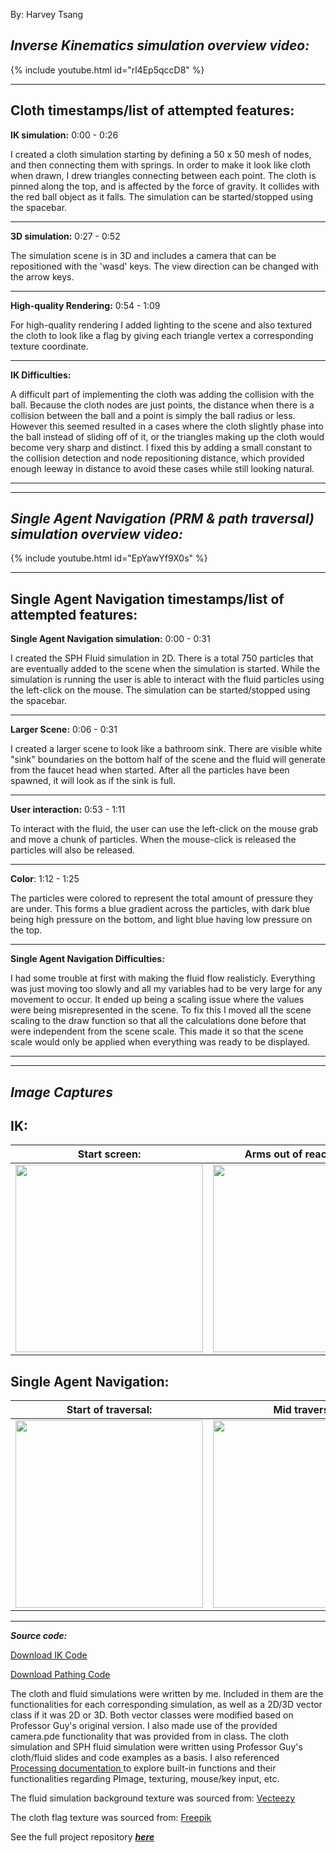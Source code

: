 
By: Harvey Tsang

***Inverse Kinematics simulation overview video:***
---
{% include youtube.html id="rl4Ep5qccD8" %}

---

**Cloth timestamps/list of attempted features:**
--
**IK simulation:** 0:00 - 0:26

I created a cloth simulation starting by defining a 50 x 50 mesh of nodes, and then connecting them with springs. In order to make it look like cloth when drawn, I drew triangles connecting between each point. The cloth is pinned along the top, and is affected by the force of gravity. It collides with the red ball object as it falls. The simulation can be started/stopped using the spacebar.

---
**3D simulation:** 0:27 - 0:52

The simulation scene is in 3D and includes a camera that can be repositioned with the 'wasd' keys. The view direction can be changed with the arrow keys.

---
**High-quality Rendering:** 0:54 - 1:09

For high-quality rendering I added lighting to the scene and also textured the cloth to look like a flag by giving each triangle vertex a corresponding texture coordinate.

---
**IK Difficulties:** 

A difficult part of implementing the cloth was adding the collision with the ball. Because the cloth nodes are just points, the distance when there is a collision between the ball and a point is simply the ball radius or less. However this seemed resulted in a cases where the cloth slightly phase into the ball instead of sliding off of it, or the triangles making up the cloth would become very sharp and distinct. I fixed this by adding a small constant to the collision detection and node repositioning distance, which provided enough leeway in distance to avoid these cases while still looking natural.

------
-----


***Single Agent Navigation (PRM & path traversal) simulation overview video:***
---
{% include youtube.html id="EpYawYf9X0s" %}

----

**Single Agent Navigation timestamps/list of attempted features:**
---
**Single Agent Navigation simulation:** 0:00 - 0:31

I created the SPH Fluid simulation in 2D. There is a total 750 particles that are eventually added to the scene when the simulation is started. While the simulation is running the user is able to interact with the fluid particles using the left-click on the mouse. The simulation can be started/stopped using the spacebar.

---
**Larger Scene:** 0:06 - 0:31

I created a larger scene to look like a bathroom sink. There are visible white "sink" boundaries on the bottom half of the scene and the fluid will generate from the faucet head when started. After all the particles have been spawned, it will look as if the sink is full.

---
**User interaction:** 0:53 - 1:11

To interact with the fluid, the user can use the left-click on the mouse grab and move a chunk of particles. When the mouse-click is released the particles will also be released. 

---
**Color**: 1:12 - 1:25

The particles were colored to represent the total amount of pressure they are under. This forms a blue gradient across the particles, with dark blue being high pressure on the bottom, and light blue having low pressure on the top.

---
**Single Agent Navigation Difficulties:**

I had some trouble at first with making the fluid flow realisticly. Everything was just moving too slowly and all my variables had to be very large for any movement to occur. It ended up being a scaling issue where the values were being misrepresented in the scene. To fix this I moved all the scene scaling to the draw function so that all the calculations done before that were independent from the scene scale. This made it so that the scene scale would only be applied when everything was ready to be displayed.

----
----

***Image Captures***
---

IK:
-

|Start screen:          | Arms out of reach of ball:          |Arms reach ball:    | 
|-------------------------|-------------------------|-------------------------------------|
|<img src="./docs/assets/cloth start.JPG" width="300" height="300"> | <img src="./docs/assets/cloth mid scene.JPG" width="300" height="300"> |  <img src="./docs/assets/cloth collision.JPG" width="300" height="300">  |       

Single Agent Navigation:
-

|Start of traversal:          | Mid traversal:          |End of traversal:    | 
|-------------------------|-------------------------|-------------------------------------|
|<img src="./docs/assets/fluid start.JPG" width="300" height="300"> | <img src="./docs/assets/fluid mid.JPG" width="300" height="300"> |  <img src="./docs/assets/fluid interacting.JPG" width="300" height="300">  |          

---
***Source code:***

<a href= "/IK_code/CSCI5611_Proj3_IK.pde" download>Download IK Code</a>

<a href= "/Pathing_code/CSCI5611_proj3_pathing.pde" download>Download Pathing Code</a>

The cloth and fluid simulations were written by me. Included in them are the functionalities for each corresponding simulation, as well as a 2D/3D vector class if it was 2D or 3D. Both vector classes were modified based on Professor Guy's original version. I also made use of the provided camera.pde functionality that was provided from in class. The cloth simulation and SPH fluid simulation were written using Professor Guy's cloth/fluid slides and code examples as a basis. I also referenced  <a href="https://processing.org/reference/"> Processing documentation </a> to explore built-in functions and their functionalities regarding PImage, texturing, mouse/key input, etc.

The fluid simulation background texture was sourced from: <a href="https://www.vecteezy.com/photo/17154821-the-bathroom-faucet-is-turned-off-to-save-water-energy-and-protect-the-environment-water-saving-concept "> Vecteezy </a>

The cloth flag texture was sourced from: <a href="https://www.freepik.com/free-vector/illustration-usa-flag_2807790.htm#query=american%20flag&position=0&from_view=keyword&track=ais "> Freepik </a>

See the full project repository <a href="https://github.com/htsan007/Project3/tree/main "> ***here*** </a>
